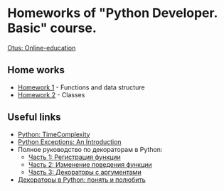 # Homeworks of "Python Developer. Basic" course. 

[Otus: Online-education](https://otus.ru)

## Home works
* [Homework 1](homework_01) - Functions and data structure
* [Homework 2](homework_02) - Classes

## Useful links

* [Python: TimeComplexity](https://wiki.python.org/moin/TimeComplexity)
* [Python Exceptions: An Introduction](https://realpython.com/python-exceptions/)
* Полное руководство по декораторам в Python: 
    * [Часть 1: Регистрация функции](https://python-scripts.com/decorators-one)
    * [Часть 2: Изменение поведения функции](https://python-scripts.com/decorators-function-behavior)
    * [Часть 3: Декораторы с аргументами](https://python-scripts.com/decorators-with-arguments)
* [Декораторы в Python: понять и полюбить](https://tproger.ru/translations/demystifying-decorators-in-python/)